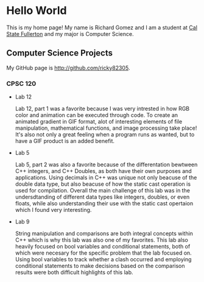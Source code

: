 # Hello World

This is my home page! My name is Richard Gomez and I am a student at [Cal State Fullerton](http://www.fullerton.edu/) and my major is Computer Science.

## Computer Science Projects

My GitHub page is http://github.com/ricky82305.

### CPSC 120

* Lab 12

    Lab 12, part 1 was a favorite because I was very intrested in how RGB color and animation can be executed through code. To create an animated gradient in GIF format, alot of interesting elements of file manipulation, mathematical functions, and image processing take place! It's also not only a great feeling when a program runs as wanted, but to have a GIF product is an added benefit. 

* Lab 5

    Lab 5, part 2 was also a favorite because of the differentation bewtween C++ integers, and C++ Doubles, as both have their own purposes and applications. Using decimals in C++ was unique not only beacuse of the double data type, but also beacuse of how the static cast operation is used for compilation. Overall the main challenge of this lab was in the undersdtanding of different data types like integers, doubles, or even floats, while also understanding their use with the static cast opertaion which I found very interesting.

* Lab 9

    String manipulation and comparisons are both integral concepts within C++ which is why this lab was also one of my favorites. This lab also heavily focused on bool variables and conditional statements, both of which were necesary for the specific problem that the lab focused on. Using bool variables to track whether a clash occurred and employing conditional statements to make decisions based on the comparison results were both difficult highlights of this lab.


